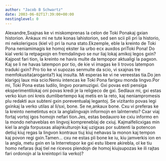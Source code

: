 ```yaml
---
author: "Jacob B Schwartz"
date: 2003-06-02T17:39:00+00:00
nestinglevel: 0
---
```

Alexandre,Sxajnas ke vi miskomprenas la celon de Toki Ponakaj gxian historion. Ankaux mi ne tute konas lahistorion, sed sen scii pli pri la historio, mi nekolerigxos (kiel vi) pri la nuna stato.Ekzemple, eble la kreinto de Toki Pona neniamimagis ke homoj ekster lia urbo ecx auxdos priToki Pona! Do kial verki la retpagxojn en fremdalingvo se nur liaj lokaj amikoj legos gxin? Kajpost fari tion, la kreinto ne havis multe da tempopor aktualigi la pagxon. Kaj se li ne havas latempon por tio, de kie vi imagas ke li trovos latempon traduki gxin? Pro tio ke vi supozas senmulte da scio, vi sxajnas tre memfokusita(aroganta?) kaj insulta. Mi esperas ke vi ne vereestas tia.Do jen klarigoj laux mia scio:Neniu intencas ke Toki Pona farigxu monda lingvo.Por mi, Toki Pona estas ludilo, lingvo poramuzigxi. Gxi povas esti pensiga eksperimentilokaj oni povas kredi je la religieco de gxi. Sedlaux mi, gxi estas verko kiun oni kreis dumlibertempo kaj metis en la reto, kaj neniampromesis plu redakti aux subteni gxin poreventualaj legantoj. Se vizitanto povas legi gxinkaj la verko utilas al li/sxi, bone. Se ne,ankaux bone. Cxu vi preferas ke la kreinto nemetintus ecx la anglalingvajn informojn en laInterreto? Cxar viaj fortaj vortoj igos homojn nefari tion.Jes, estas bedauxro ke cxiu informo en la mondo nehaveblas en lingvoj kompreneblaj de cxiuj. Kajmalfelicxigas min kiel la angla forpusxas aliajnkulturojn kaj uzigxas por subtenti la potencon detiuj kiuj regas la lingvon kontraux tiuj kiuj nehavas la monon kaj tempon kaj povon regi gxin.Tamen... cxu ne estas pli bone ke iu, kiu jamverkis ion en la angla, metu gxin en la Interretopor ke gxi estu libere akirebla, ol ke tiu homo nefaras (kaj tiel ne ricevos plendojn de homoj kiujsupozas ke ili rajtas fari ordonojn al la kreintopri lia verko)?